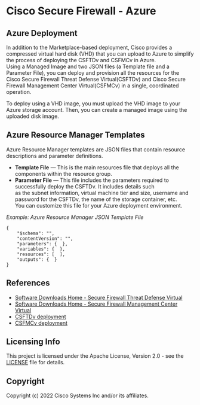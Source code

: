 # Cisco Secure Firewall - Azure

## Azure Deployment

In addition to the Marketplace-based deployment, Cisco provides a compressed virtual hard disk (VHD) that you can upload to Azure to simplify the process of deploying the CSFTDv and CSFMCv in Azure.<br>
Using a Managed Image and two JSON files (a Template file and a Parameter File), you can deploy and provision all the resources for the Cisco Secure Firewall Threat Defense Virtual(CSFTDv) and Cisco Secure Firewall Management Center Virtual(CSFMCv) in a single, coordinated operation.<br>

To deploy using a VHD image, you must upload the VHD image to your Azure storage account. Then, you can create a managed image using the uploaded disk image.<br>

## Azure Resource Manager Templates
Azure Resource Manager templates are JSON files that contain resource descriptions and parameter definitions.<br>

* **Template File** — This is the main resources file that deploys all the components within the resource group.<br>
* **Parameter File** — This file includes the parameters required to successfully deploy the CSFTDv. It includes details such<br>
as the subnet information, virtual machine tier and size, username and password for the CSFTDv, the name of the storage container, etc.<br>
You can customize this file for your Azure deployment environment.<br>

*Example: Azure Resource Manager JSON Template File*
```
{
    "$schema": "",
    "contentVersion": "",
    "parameters": {  },
    "variables": {  },
    "resources": [  ],
    "outputs": {  }
}
```

## References
* [Software Downloads Home - Secure Firewall Threat Defense Virtual](https://software.cisco.com/download/home/286306503/type/286306337/release/7.3.0)
* [Software Downloads Home - Secure Firewall Management Center Virtual](https://software.cisco.com/download/home/286259687/type/286271056/release/7.3.0)
* [CSFTDv deployment](https://www.cisco.com/c/en/us/td/docs/security/firepower/quick_start/azure/ftdv-azure-gsg/ftdv-azure-deploy.html#id_82702)
* [CSFMCv deployment](https://www.cisco.com/c/en/us/td/docs/security/firepower/quick_start/fmcv/fpmc-virtual/fpmc-virtual-azure.html#id_106502)

## Licensing Info
This project is licensed under the Apache License, Version 2.0 - see the [LICENSE](../../LICENSE) file for details.

## Copyright
Copyright (c) 2022 Cisco Systems Inc and/or its affiliates.
